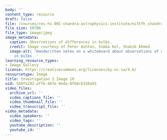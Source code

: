```yaml
---
body: ''
content_type: resource
draft: false
file: /courses/res-hs-001-chandra-astrophysics-institute/mithfh_chandra_inv3_fl_inc.jpg
file_size: 59706
file_type: image/jpeg
image_metadata:
  caption: Observations of differences in bulbs.
  credit: Image courtesy of Peter Ashton, Simba Kol, Shakib Ahmed
  image-alt: 'Handwritten notes on a whiteboard about observations of differences
    in bulbs. '
learning_resource_types:
- Image Gallery
license: https://creativecommons.org/licenses/by-nc-sa/4.0/
resourcetype: Image
title: Investigation 3 Image 10
uid: 5b0fe292-aff6-467e-8eda-8fb8c6330a93
video_files:
  archive_url: ''
  video_captions_file: ''
  video_thumbnail_file: ''
  video_transcript_file: ''
video_metadata:
  video_speakers: ''
  video_tags: ''
  youtube_description: ''
  youtube_id: ''
---
```

